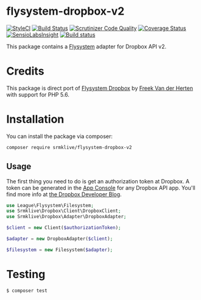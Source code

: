 # flysystem-dropbox-v2

[![StyleCI](https://styleci.io/repos/90866593/shield?style=flat)](https://styleci.io/repos/90866593)
[![Build Status](https://img.shields.io/travis/srmklive/flysystem-dropbox-v2/master.svg?style=flat-square)](https://travis-ci.org/srmklive/flysystem-dropbox-v2)
[![Scrutinizer Code Quality](https://scrutinizer-ci.com/g/srmklive/flysystem-dropbox-v2/badges/quality-score.png?b=master)](https://scrutinizer-ci.com/g/srmklive/flysystem-dropbox-v2/?branch=master)
[![Coverage Status](https://coveralls.io/repos/github/srmklive/flysystem-dropbox-v2/badge.svg?branch=master)](https://coveralls.io/github/srmklive/flysystem-dropbox-v2?branch=master)
[![SensioLabsInsight](https://insight.sensiolabs.com/projects/5140968d-c422-4a3d-94e0-c1301f2ad3bb/small.png)](https://insight.sensiolabs.com/projects/5140968d-c422-4a3d-94e0-c1301f2ad3bb)
[![Build status](https://ci.appveyor.com/api/projects/status/ye1r3ouphy218awd?svg=true)](https://ci.appveyor.com/project/srmklive/flysystem-dropbox-v2)

This package contains a [Flysystem](https://flysystem.thephpleague.com/) adapter for Dropbox API v2.

# Credits

This package is direct port of [Flysystem Dropbox](https://github.com/spatie/flysystem-dropbox) by [Freek Van der Herten](https://github.com/freekmurze) with support for PHP 5.6. 

# Installation

You can install the package via composer:

``` bash
composer require srmklive/flysystem-dropbox-v2
```

## Usage

The first thing you need to do is get an authorization token at Dropbox. A token can be generated in the [App Console](https://www.dropbox.com/developers/apps) for any Dropbox API app. You'll find more info at [the Dropbox Developer Blog](https://blogs.dropbox.com/developers/2014/05/generate-an-access-token-for-your-own-account/).

``` php
use League\Flysystem\Filesystem;
use Srmklive\Dropbox\Client\DropboxClient;
use Srmklive\Dropbox\Adapter\DropboxAdapter;

$client = new Client($authorizationToken);

$adapter = new DropboxAdapter($client);

$filesystem = new Filesystem($adapter);
```

# Testing

``` bash
$ composer test
```
